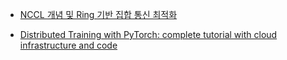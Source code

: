 * [NCCL 개념 및 Ring 기반 집합 통신 최적화](https://computing-jhson.tistory.com/81)



* [Distributed Training with PyTorch: complete tutorial with cloud infrastructure and code](https://www.youtube.com/watch?v=toUSzwR0EV8)

